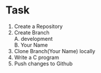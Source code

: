 # Task  
1. Create a Repository  
2. Create Branch  
   A. development  
   B. Your Name  
3. Clone Branch(Your Name) locally  
4. Write a C program  
5. Push changes to Github
